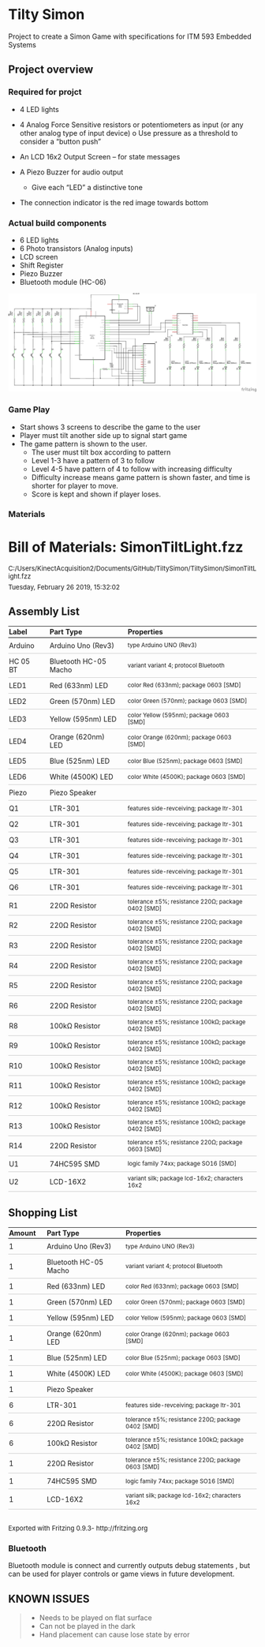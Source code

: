 # Tilty Simon
Project to create a Simon Game with specifications for ITM 593 Embedded Systems

## Project overview
### Required for projct 
- 4 LED lights
- 4 Analog Force Sensitive resistors or potentiometers as input (or any other analog type of input
device)
o Use pressure as a threshold to consider a “button push”
- An LCD 16x2 Output Screen – for state messages
- A Piezo Buzzer for audio output
  - Give each “LED” a distinctive tone

- The connection indicator is the red image towards bottom


### Actual build components
- 6 LED lights
- 6 Photo transistors (Analog inputs)
- LCD screen
- Shift Register
- Piezo Buzzer
- Bluetooth module (HC-06)

![Scheme](images/SimonTiltLight_schem.png "Schemeatic")

### Game Play
- Start shows 3 screens to describe the game to the user
- Player must tilt another side up to signal start game
- The game pattern is shown to the user.
    - The user must tilt box according to pattern
    - Level 1-3 have a pattern of 3 to follow
    - Level 4-5 have pattern of 4 to follow with increasing difficulty
    - Difficulty increase means game pattern is shown faster, and time is shorter for player to move.
    - Score is kept and shown if player loses. 

### Materials
<!DOCTYPE html PUBLIC "-//W3C//DTD XHTML 1.0 Transitional//EN" "http://www.w3.org/TR/xhtml1/DTD/xhtml1-transitional.dtd">
<html xmlns="http://www.w3.org/1999/xhtml">
<head>
<meta http-equiv="Content-Type" content="text/html; charset=utf-8" />
<title>Fritzing Bill of Materials</title>
<style type="text/css">
.meta {
	font-size: small;
	margin: 0.4em 0;
}
table {
	border-collapse: collapse;
}
th {
	font-weight: bold;
	text-align: left;
	border-bottom: 1px solid black;
	padding: 0.1em 1.5em 0.2em 0.1em;
}
td {
	border-bottom: 1px solid #CCC;
	padding: 0.5em 1.5em 0.5em 0.1em;
}
.props {
	font-size: smaller;
}
</style>
</head>

<body>
<h1>Bill of Materials: SimonTiltLight.fzz</h1>
<p class="meta">C:/Users/KinectAcquisition2/Documents/GitHub/TiltySimon/TiltySimon/SimonTiltLight.fzz</p>
<p class="meta">Tuesday, February 26 2019, 15:32:02</p>

<h2>Assembly List</h2>
<table>

  <thead>
   <tr>
    <th>Label</th>
    <th>Part Type</th>
    <th>Properties</th>
    </tr>
  </thead>
  <tbody>
  <tr>
    <td>Arduino</td>
    <td>Arduino Uno (Rev3)</td>
    <td class="props">type Arduino UNO (Rev3)</td>
</tr><tr>
    <td>HC 05 BT</td>
    <td>Bluetooth HC-05 Macho</td>
    <td class="props">variant variant 4; protocol Bluetooth</td>
</tr><tr>
    <td>LED1</td>
    <td>Red (633nm) LED</td>
    <td class="props">color Red (633nm); package 0603 [SMD]</td>
</tr><tr>
    <td>LED2</td>
    <td>Green (570nm) LED</td>
    <td class="props">color Green (570nm); package 0603 [SMD]</td>
</tr><tr>
    <td>LED3</td>
    <td>Yellow (595nm) LED</td>
    <td class="props">color Yellow (595nm); package 0603 [SMD]</td>
</tr><tr>
    <td>LED4</td>
    <td>Orange (620nm) LED</td>
    <td class="props">color Orange (620nm); package 0603 [SMD]</td>
</tr><tr>
    <td>LED5</td>
    <td>Blue (525nm) LED</td>
    <td class="props">color Blue (525nm); package 0603 [SMD]</td>
</tr><tr>
    <td>LED6</td>
    <td>White (4500K) LED</td>
    <td class="props">color White (4500K); package 0603 [SMD]</td>
</tr><tr>
    <td>Piezo</td>
    <td>Piezo Speaker</td>
    <td class="props"></td>
</tr><tr>
    <td>Q1</td>
    <td>LTR-301</td>
    <td class="props">features side-revceiving; package ltr-301</td>
</tr><tr>
    <td>Q2</td>
    <td>LTR-301</td>
    <td class="props">features side-revceiving; package ltr-301</td>
</tr><tr>
    <td>Q3</td>
    <td>LTR-301</td>
    <td class="props">features side-revceiving; package ltr-301</td>
</tr><tr>
    <td>Q4</td>
    <td>LTR-301</td>
    <td class="props">features side-revceiving; package ltr-301</td>
</tr><tr>
    <td>Q5</td>
    <td>LTR-301</td>
    <td class="props">features side-revceiving; package ltr-301</td>
</tr><tr>
    <td>Q6</td>
    <td>LTR-301</td>
    <td class="props">features side-revceiving; package ltr-301</td>
</tr><tr>
    <td>R1</td>
    <td>220Ω Resistor</td>
    <td class="props">tolerance ±5%; resistance 220Ω; package 0402 [SMD]</td>
</tr><tr>
    <td>R2</td>
    <td>220Ω Resistor</td>
    <td class="props">tolerance ±5%; resistance 220Ω; package 0402 [SMD]</td>
</tr><tr>
    <td>R3</td>
    <td>220Ω Resistor</td>
    <td class="props">tolerance ±5%; resistance 220Ω; package 0402 [SMD]</td>
</tr><tr>
    <td>R4</td>
    <td>220Ω Resistor</td>
    <td class="props">tolerance ±5%; resistance 220Ω; package 0402 [SMD]</td>
</tr><tr>
    <td>R5</td>
    <td>220Ω Resistor</td>
    <td class="props">tolerance ±5%; resistance 220Ω; package 0402 [SMD]</td>
</tr><tr>
    <td>R6</td>
    <td>220Ω Resistor</td>
    <td class="props">tolerance ±5%; resistance 220Ω; package 0402 [SMD]</td>
</tr><tr>
    <td>R8</td>
    <td>100kΩ Resistor</td>
    <td class="props">tolerance ±5%; resistance 100kΩ; package 0402 [SMD]</td>
</tr><tr>
    <td>R9</td>
    <td>100kΩ Resistor</td>
    <td class="props">tolerance ±5%; resistance 100kΩ; package 0402 [SMD]</td>
</tr><tr>
    <td>R10</td>
    <td>100kΩ Resistor</td>
    <td class="props">tolerance ±5%; resistance 100kΩ; package 0402 [SMD]</td>
</tr><tr>
    <td>R11</td>
    <td>100kΩ Resistor</td>
    <td class="props">tolerance ±5%; resistance 100kΩ; package 0402 [SMD]</td>
</tr><tr>
    <td>R12</td>
    <td>100kΩ Resistor</td>
    <td class="props">tolerance ±5%; resistance 100kΩ; package 0402 [SMD]</td>
</tr><tr>
    <td>R13</td>
    <td>100kΩ Resistor</td>
    <td class="props">tolerance ±5%; resistance 100kΩ; package 0402 [SMD]</td>
</tr><tr>
    <td>R14</td>
    <td>220Ω Resistor</td>
    <td class="props">tolerance ±5%; resistance 220Ω; package 0603 [SMD]</td>
</tr><tr>
    <td>U1</td>
    <td>74HC595 SMD</td>
    <td class="props">logic family 74xx; package SO16 [SMD]</td>
</tr><tr>
    <td>U2</td>
    <td>LCD-16X2</td>
    <td class="props">variant silk; package lcd-16x2; characters 16x2</td>
</tr>
  </tbody>
</table>
<h2>Shopping List</h2>
<table>
  <thead>
	<tr>
    <th>Amount</th>
    <th>Part Type</th>
    <th>Properties</th>
    </tr>
  </thead>
  <tbody>
<tr>
    <td>1</td>
    <td>Arduino Uno (Rev3)</td>
    <td class="props">type Arduino UNO (Rev3)</td>
</tr><tr>
    <td>1</td>
    <td>Bluetooth HC-05 Macho</td>
    <td class="props">variant variant 4; protocol Bluetooth</td>
</tr><tr>
    <td>1</td>
    <td>Red (633nm) LED</td>
    <td class="props">color Red (633nm); package 0603 [SMD]</td>
</tr><tr>
    <td>1</td>
    <td>Green (570nm) LED</td>
    <td class="props">color Green (570nm); package 0603 [SMD]</td>
</tr><tr>
    <td>1</td>
    <td>Yellow (595nm) LED</td>
    <td class="props">color Yellow (595nm); package 0603 [SMD]</td>
</tr><tr>
    <td>1</td>
    <td>Orange (620nm) LED</td>
    <td class="props">color Orange (620nm); package 0603 [SMD]</td>
</tr><tr>
    <td>1</td>
    <td>Blue (525nm) LED</td>
    <td class="props">color Blue (525nm); package 0603 [SMD]</td>
</tr><tr>
    <td>1</td>
    <td>White (4500K) LED</td>
    <td class="props">color White (4500K); package 0603 [SMD]</td>
</tr><tr>
    <td>1</td>
    <td>Piezo Speaker</td>
    <td class="props"></td>
</tr><tr>
    <td>6</td>
    <td>LTR-301</td>
    <td class="props">features side-revceiving; package ltr-301</td>
</tr><tr>
    <td>6</td>
    <td>220Ω Resistor</td>
    <td class="props">tolerance ±5%; resistance 220Ω; package 0402 [SMD]</td>
</tr><tr>
    <td>6</td>
    <td>100kΩ Resistor</td>
    <td class="props">tolerance ±5%; resistance 100kΩ; package 0402 [SMD]</td>
</tr><tr>
    <td>1</td>
    <td>220Ω Resistor</td>
    <td class="props">tolerance ±5%; resistance 220Ω; package 0603 [SMD]</td>
</tr><tr>
    <td>1</td>
    <td>74HC595 SMD</td>
    <td class="props">logic family 74xx; package SO16 [SMD]</td>
</tr><tr>
    <td>1</td>
    <td>LCD-16X2</td>
    <td class="props">variant silk; package lcd-16x2; characters 16x2</td>
</tr>
  </tbody>
</table>
<p class="meta"><br/>Exported with Fritzing 0.9.3- http://fritzing.org</p>
</body>
</html>


### Bluetooth
 Bluetooth module is connect and currently outputs debug statements , but can be used for player controls or game views in future development. 


## KNOWN ISSUES
> - Needs to be played on flat surface
> - Can not be played in the dark
> - Hand placement can cause lose state by error
